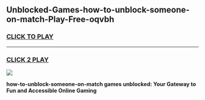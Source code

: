 
## Unblocked-Games-how-to-unblock-someone-on-match-Play-Free-oqvbh
<h3>
<a href="https://premium76.site?title=how-to-unblock-someone-on-match&ref=18A1">CLICK TO PLAY</a></h3>
<hr>

<h3>
<a href="https://premium76.site?title=how-to-unblock-someone-on-match&ref=18A1">CLICK 2 PLAY</a>
  
</h3>

<a href="https://premium76.site?title=how-to-unblock-someone-on-match&ref=18A1"><img src="https://clearcache.store/games.png"></a>


**how-to-unblock-someone-on-match games unblocked: Your Gateway to Fun and Accessible Online Gaming**
